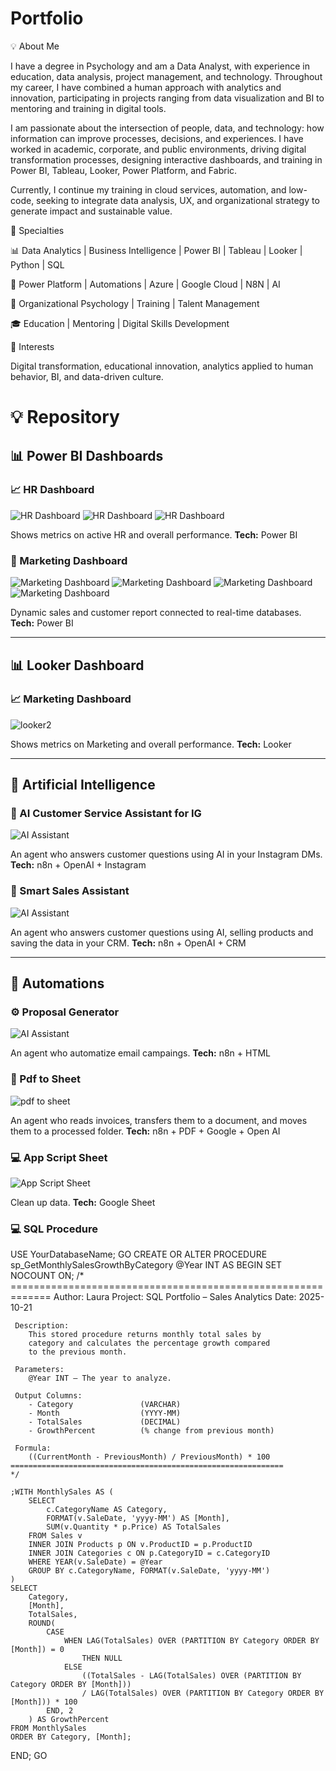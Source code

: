 # Portfolio
💡 About Me

I have a degree in Psychology and am a Data Analyst, with experience in education, data analysis, project management, and technology. Throughout my career, I have combined a human approach with analytics and innovation, participating in projects ranging from data visualization and BI to mentoring and training in digital tools.

I am passionate about the intersection of people, data, and technology: how information can improve processes, decisions, and experiences. I have worked in academic, corporate, and public environments, driving digital transformation processes, designing interactive dashboards, and training in Power BI, Tableau, Looker, Power Platform, and Fabric.

Currently, I continue my training in cloud services, automation, and low-code, seeking to integrate data analysis, UX, and organizational strategy to generate impact and sustainable value.

🔧 Specialties

📊 Data Analytics | Business Intelligence | Power BI | Tableau | Looker | Python | SQL

🤖 Power Platform | Automations | Azure | Google Cloud | N8N | AI

🧠 Organizational Psychology | Training | Talent Management

🎓 Education | Mentoring | Digital Skills Development

🎯 Interests

Digital transformation, educational innovation, analytics applied to human behavior, BI, and data-driven culture.

# 💡 Repository

## 📊 Power BI Dashboards

### 📈 HR Dashboard
![HR Dashboard](https://github.com/LauraFrey11/Portfolio/blob/main/HRDashboard.jpg)
![HR Dashboard](https://github.com/Laurafrey11/Portfolio/blob/main/HRDashboard2.jpg)
![HR Dashboard](https://github.com/LauraFrey11/Portfolio/blob/main/HRDashboard3.jpg)

Shows metrics on active HR and overall performance.
**Tech:** Power BI

### 💼 Marketing Dashboard
![Marketing Dashboard](https://github.com/LauraFrey11/Portfolio/blob/main/MarketingDashboard.jpg)
![Marketing Dashboard](https://github.com/Laurafrey11/Portfolio/blob/main/MarketingDashboard2.jpg)
![Marketing Dashboard](https://github.com/LauraFrey11/Portfolio/blob/main/MarketingDashboard3.jpg)
![Marketing Dashboard](https://github.com/LauraFrey11/Portfolio/blob/main/MarketingDashboard4.jpg)

Dynamic sales and customer report connected to real-time databases.
**Tech:** Power BI

---

## 📊 Looker Dashboard

### 📈 Marketing Dashboard
![looker2](https://github.com/Laurafrey11/Portfolio/blob/main/looker2.jpg)

Shows metrics on Marketing and overall performance.
**Tech:** Looker 

---

## 🤖 Artificial Intelligence

### 🧩 AI Customer Service Assistant for IG
![AI Assistant](https://github.com/LauraFrey11/Portfolio/blob/main/IG%20Chatwoot.jpg)

An agent who answers customer questions using AI in your Instagram DMs.
**Tech:** n8n + OpenAI + Instagram

### 🧠 Smart Sales Assistant
![AI Assistant](https://github.com/LauraFrey11/Portfolio/blob/main/Agente%20de%20Ventas.jpg)

An agent who answers customer questions using AI, selling products and saving the data in your CRM.
**Tech:** n8n + OpenAI + CRM

---

## 🔄 Automations

### ⚙️ Proposal Generator
![AI Assistant](https://github.com/LauraFrey11/Portfolio/blob/main/Mails%20template%20flow.jpg)

An agent who automatize email campaings. 
**Tech:** n8n + HTML 

### 🧾​ Pdf to Sheet
![pdf to sheet](https://github.com/LauraFrey11/Portfolio/blob/main/pdf%20to%20sheet.jpg)

An agent who reads invoices, transfers them to a document, and moves them to a processed folder.
**Tech:** n8n + PDF + Google + Open AI 

### 💻​ App Script Sheet
![App Script Sheet](https://github.com/LauraFrey11/Portfolio/blob/main/App%20Script%20Sheet.jpg)

Clean up data.
**Tech:** Google Sheet

### 💻​ SQL Procedure

USE YourDatabaseName;
GO
CREATE OR ALTER PROCEDURE sp_GetMonthlySalesGrowthByCategory
    @Year INT
AS
BEGIN
    SET NOCOUNT ON;
    /*
    =============================================================
     Author: Laura
     Project: SQL Portfolio – Sales Analytics
     Date: 2025-10-21

     Description:
        This stored procedure returns monthly total sales by
        category and calculates the percentage growth compared
        to the previous month.

     Parameters:
        @Year INT – The year to analyze.

     Output Columns:
        - Category               (VARCHAR)
        - Month                  (YYYY-MM)
        - TotalSales             (DECIMAL)
        - GrowthPercent          (% change from previous month)

     Formula:
        ((CurrentMonth - PreviousMonth) / PreviousMonth) * 100
    =============================================================
    */

    ;WITH MonthlySales AS (
        SELECT 
            c.CategoryName AS Category,
            FORMAT(v.SaleDate, 'yyyy-MM') AS [Month],
            SUM(v.Quantity * p.Price) AS TotalSales
        FROM Sales v
        INNER JOIN Products p ON v.ProductID = p.ProductID
        INNER JOIN Categories c ON p.CategoryID = c.CategoryID
        WHERE YEAR(v.SaleDate) = @Year
        GROUP BY c.CategoryName, FORMAT(v.SaleDate, 'yyyy-MM')
    )
    SELECT 
        Category,
        [Month],
        TotalSales,
        ROUND(
            CASE 
                WHEN LAG(TotalSales) OVER (PARTITION BY Category ORDER BY [Month]) = 0 
                    THEN NULL
                ELSE 
                    ((TotalSales - LAG(TotalSales) OVER (PARTITION BY Category ORDER BY [Month])) 
                    / LAG(TotalSales) OVER (PARTITION BY Category ORDER BY [Month])) * 100
            END, 2
        ) AS GrowthPercent
    FROM MonthlySales
    ORDER BY Category, [Month];
END;
GO

